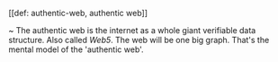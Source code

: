 [[def: authentic-web, authentic web]]

~ The authentic web is the internet as a whole giant verifiable data structure. Also called _Web5_. The web will be one big graph. That's the mental model of the 'authentic web'.
